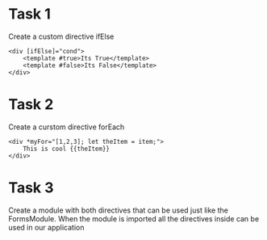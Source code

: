 # Task 1

Create a custom directive ifElse

```
<div [ifElse]="cond">
    <template #true>Its True</template>
    <template #false>Its False</template>
</div> 
``` 
# Task 2 

Create a curstom directive forEach

```
<div *myFor="[1,2,3]; let theItem = item;">
    This is cool {{theItem}}
</div>
```

# Task 3

Create a module with both directives that can be used just like the FormsModule.
When the module is imported all the directives inside can be used in our application
